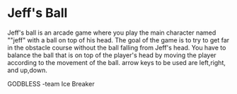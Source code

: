 # Jeff's Ball

Jeff's ball is an arcade game where you play the main character named ""jeff" with a ball on top of his head.
The goal of the game is to try to get far in the obstacle course without the ball falling from Jeff's head.
You have to balance the ball that is on top of the player's head by moving the player according to the movement of the ball.
arrow keys to be used are left,right, and up,down.

GODBLESS
-team Ice Breaker 
